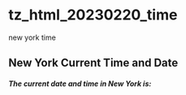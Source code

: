 # tz_html_20230220_time
new york time

## New York Current Time and Date
##### The current date and time in New York is: 
